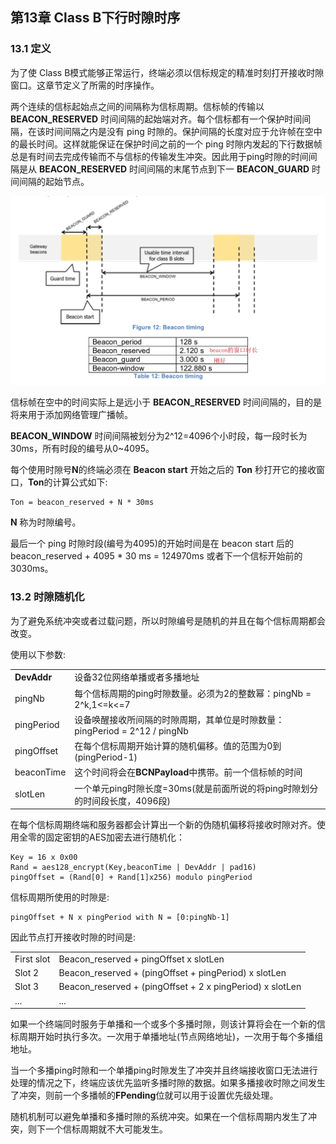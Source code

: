 ## 第13章 Class B下行时隙时序

### <a name="13.1">13.1 定义</a>

为了使 Class B模式能够正常运行，终端必须以信标规定的精准时刻打开接收时隙窗口。这章节定义了所需的时序操作。

两个连续的信标起始点之间的间隔称为信标周期。信标帧的传输以 **BEACON_RESERVED** 时间间隔的起始端对齐。每个信标都有一个保护时间间隔，在该时间间隔之内是没有 ping 时隙的。保护间隔的长度对应于允许帧在空中的最长时间。这样就能保证在保护时间之前的一个 ping 时隙内发起的下行数据帧总是有时间去完成传输而不与信标的传输发生冲突。因此用于ping时隙的时间间隔是从 **BEACON_RESERVED** 时间间隔的末尾节点到下一 **BEACON_GUARD** 时间间隔的起始节点。

![](Pictures/Beacon_timing.png)

信标帧在空中的时间实际上是远小于 **BEACON_RESERVED** 时间间隔的，目的是将来用于添加网络管理广播帧。

**BEACON_WINDOW** 时间间隔被划分为2^12=4096个小时段，每一段时长为 30ms，所有时段的编号从0~4095。

每个使用时隙号**N**的终端必须在 **Beacon start** 开始之后的 **Ton** 秒打开它的接收窗口，**Ton**的计算公式如下:

    Ton = beacon_reserved + N * 30ms

**N** 称为时隙编号。

最后一个 ping 时隙时段(编号为4095)的开始时间是在 beacon start 后的 beacon_reserved + 4095 * 30 ms = 124970ms 或者下一个信标开始前的 3030ms。

### <a name="13.2">13.2 时隙随机化</a>

为了避免系统冲突或者过载问题，所以时隙编号是随机的并且在每个信标周期都会改变。

使用以下参数:

<table>
   <tr>
      <td><b>DevAddr</b></td>
      <td>设备32位网络单播或者多播地址 </td>
   </tr>
   <tr>
      <td>pingNb</td>
      <td>每个信标周期的ping时隙数量。必须为2的整数幂：pingNb = 2^k,1<=k<=7 </td>
   </tr>
   <tr>
      <td>pingPeriod</td>
      <td>设备唤醒接收所间隔的时隙周期，其单位是时隙数量：pingPeriod = 2^12 / pingNb </td>
   </tr>
   <tr>
      <td>pingOffset</td>
      <td>在每个信标周期开始计算的随机偏移。值的范围为0到(pingPeriod-1) </td>
   </tr>
   <tr>
      <td>beaconTime</td>
      <td>这个时间将会在<b>BCNPayload</b>中携带。前一个信标帧的时间 </td>
   </tr>
   <tr>
      <td>slotLen</td>
      <td>一个单元ping时隙长度=30ms(就是前面所说的将ping时隙划分的时间段长度，4096段) </td>
   </tr>
</table>

在每个信标周期终端和服务器都会计算出一个新的伪随机偏移将接收时隙对齐。使用全零的固定密钥的AES加密去进行随机化：

    Key = 16 x 0x00
    Rand = aes128_encrypt(Key,beaconTime | DevAddr | pad16)
    pingOffset = (Rand[0] + Rand[1]x256) modulo pingPeriod

信标周期所使用的时隙是:

    pingOffset + N x pingPeriod with N = [0:pingNb-1]

因此节点打开接收时隙的时间是:

<table>
   <tr>
      <td>First slot</td>
      <td>Beacon_reserved + pingOffset x slotLen</td>
   </tr>
   <tr>
      <td>Slot 2</td>
      <td>Beacon_reserved + (pingOffset + pingPeriod) x slotLen</td>
   </tr>
   <tr>
      <td>Slot 3</td>
      <td>Beacon_reserved + (pingOffset + 2 x pingPeriod) x slotLen</td>
   </tr>
   <tr>
      <td>...</td>
      <td>...</td>
   </tr>
</table>

如果一个终端同时服务于单播和一个或多个多播时隙，则该计算将会在一个新的信标周期开始时执行多次。一次用于单播地址(节点网络地址)，一次用于每个多播组地址。

当一个多播ping时隙和一个单播ping时隙发生了冲突并且终端接收窗口无法进行处理的情况之下，终端应该优先监听多播时隙的数据。如果多播接收时隙之间发生了冲突，则前一个多播帧的**FPending**位就可以用于设置优先级处理。

随机机制可以避免单播和多播时隙的系统冲突。如果在一个信标周期内发生了冲突，则下一个信标周期就不大可能发生。
